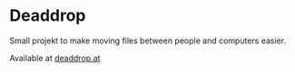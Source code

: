 # Deaddrop

Small projekt to make moving files between people and computers easier.

Available at [deaddrop.at](https://deaddrop.at)